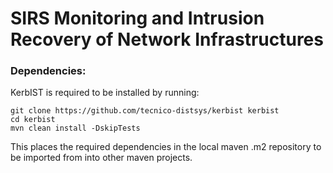 # SIRS Monitoring and Intrusion Recovery of Network Infrastructures

### Dependencies:

KerbIST is required to be installed by running:

```
git clone https://github.com/tecnico-distsys/kerbist kerbist
cd kerbist
mvn clean install -DskipTests
```

This places the required dependencies in the local maven .m2 repository to be imported from into other maven projects.
